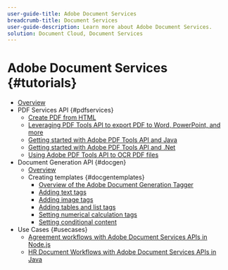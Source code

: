```yaml
---
user-guide-title: Adobe Document Services
breadcrumb-title: Document Services
user-guide-description: Learn more about Adobe Document Services.
solution: Document Cloud, Document Services
---
```


# Adobe Document Services {#tutorials}

+ [Overview](overview.md)
+ PDF Services API {#pdfservices}
  + [Create PDF from HTML](pdfservices/createpdffromhtml.md)
  + [Leveraging PDF Tools API to export PDF to Word, PowerPoint, and more](pdfservices/exportpdf.md)
  + [Getting started with Adobe PDF Tools API and Java](pdfservices/gettingstartedjava.md)
  + [Getting started with Adobe PDF Tools API and .Net](pdfservices/gettingstartednet.md)
  + [Using Adobe PDF Tools API to OCR PDF files](pdfservices/ocr.md)
+ Document Generation API {#docgen}
  + [Overview](docgen/overview-docgen.md)
  + Creating templates {#docgentemplates}
    + [Overview of the Adobe Document Generation Tagger](docgen/taggeroverview.md)
    + [Adding text tags](docgen/taggeraddtexttags.md)
    + [Adding image tags](docgen/taggeraddimagetags.md)
    + [Adding tables and list tags](docgen/taggertables.md)
    + [Setting numerical calculation tags](docgen/taggercalculations.md)
    + [Setting conditional content](docgen/taggerconditional.md)
+ Use Cases {#usecases}
  + [Agreement workflows with Adobe Document Services APIs in Node.js](usecases/AgreementWorkflowsNodejs.md)
  + [HR Document Workflows with Adobe Document Services APIs in Java](usecases/HRAgreementWorkflowsJava.md)